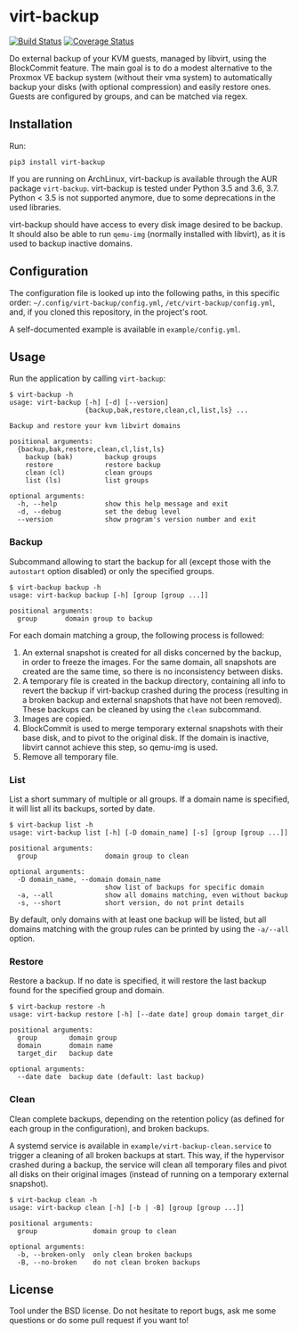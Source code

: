 virt-backup
===========

[![Build Status](https://travis-ci.org/aruhier/virt-backup.svg?branch=master)](https://travis-ci.org/aruhier/virt-backup)  [![Coverage Status](https://coveralls.io/repos/github/aruhier/virt-backup/badge.svg?branch=master)](https://coveralls.io/github/aruhier/virt-backup?branch=master)

Do external backup of your KVM guests, managed by libvirt, using the
BlockCommit feature. The main goal is to do a modest alternative to the Proxmox
VE backup system (without their vma system) to automatically backup your disks
(with optional compression) and easily restore ones. Guests are configured by
groups, and can be matched via regex.


Installation
------------

Run:

```
pip3 install virt-backup
```

If you are running on ArchLinux, virt-backup is available through the AUR
package `virt-backup`.
virt-backup is tested under Python 3.5 and 3.6, 3.7. Python < 3.5 is not
supported anymore, due to some deprecations in the used libraries.

virt-backup should have access to every disk image desired to be backup. It
should also be able to run `qemu-img` (normally installed with libvirt), as it
is used to backup inactive domains.


Configuration
-------------

The configuration file is looked up into the following paths, in this specific
order: `~/.config/virt-backup/config.yml`, `/etc/virt-backup/config.yml`, and,
if you cloned this repository, in the project's root.

A self-documented example is available in `example/config.yml`.


Usage
-----

Run the application by calling `virt-backup`:

```
$ virt-backup -h
usage: virt-backup [-h] [-d] [--version]
                   {backup,bak,restore,clean,cl,list,ls} ...

Backup and restore your kvm libvirt domains

positional arguments:
  {backup,bak,restore,clean,cl,list,ls}
    backup (bak)        backup groups
    restore             restore backup
    clean (cl)          clean groups
    list (ls)           list groups

optional arguments:
  -h, --help            show this help message and exit
  -d, --debug           set the debug level
  --version             show program's version number and exit
```

### Backup

Subcommand allowing to start the backup for all (except those with the
`autostart` option disabled) or only the specified groups.

```
$ virt-backup backup -h
usage: virt-backup backup [-h] [group [group ...]]

positional arguments:
  group       domain group to backup
```

For each domain matching a group, the following process is followed:
  1. An external snapshot is created for all disks concerned by the backup, in
     order to freeze the images. For the same domain, all snapshots are created
     are the same time, so there is no inconsistency between disks.
  2. A temporary file is created in the backup directory, containing all info
     to revert the backup if virt-backup crashed during the process (resulting
     in a broken backup and external snapshots that have not been removed).
     These backups can be cleaned by using the `clean` subcommand.
  3. Images are copied.
  4. BlockCommit is used to merge temporary external snapshots with their base
     disk, and to pivot to the original disk. If the domain is inactive,
     libvirt cannot achieve this step, so qemu-img is used.
  5. Remove all temporary file.


### List

List a short summary of multiple or all groups. If a domain name is specified,
it will list all its backups, sorted by date.

```
$ virt-backup list -h
usage: virt-backup list [-h] [-D domain_name] [-s] [group [group ...]]

positional arguments:
  group                 domain group to clean

optional arguments:
  -D domain_name, --domain domain_name
                        show list of backups for specific domain
  -a, --all             show all domains matching, even without backup
  -s, --short           short version, do not print details
```

By default, only domains with at least one backup will be listed, but all
domains matching with the group rules can be printed by using the `-a/--all`
option.

### Restore

Restore a backup. If no date is specified, it will restore the last backup
found for the specified group and domain.

```
$ virt-backup restore -h
usage: virt-backup restore [-h] [--date date] group domain target_dir

positional arguments:
  group        domain group
  domain       domain name
  target_dir   backup date

optional arguments:
  --date date  backup date (default: last backup)
```

### Clean

Clean complete backups, depending on the retention policy (as defined for each
group in the configuration), and broken backups.

A systemd service is available in `example/virt-backup-clean.service` to
trigger a cleaning of all broken backups at start. This way, if the hypervisor
crashed during a backup, the service will clean all temporary files and pivot
all disks on their original images (instead of running on a temporary
external snapshot).

```
$ virt-backup clean -h
usage: virt-backup clean [-h] [-b | -B] [group [group ...]]

positional arguments:
  group              domain group to clean

optional arguments:
  -b, --broken-only  only clean broken backups
  -B, --no-broken    do not clean broken backups
```

License
-------

Tool under the BSD license. Do not hesitate to report bugs, ask me some
questions or do some pull request if you want to!
